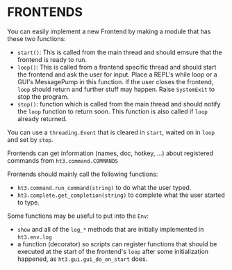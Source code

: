 FRONTENDS
=========

You can easily implement a new Frontend by making a module that has these two functions:
*   `start()`: This is called from the main thread and should emsure that the frontend
    is ready to run.
*   `loop()`: This is called from a frontend specific thread and
    should start the frontend and ask the user for input. Place a REPL's while
    loop or a GUI's MessagePump in this function. If the user closes the
    frontend, `loop` should return and further stuff may happen. Raise
    `SystemExit` to stop the program.
*   `stop()`: function which is called from the main thread and should notify
    the `loop` function to return soon. This function is also called if `loop` already
    returned.

You can use a `threading.Event` that is cleared in `start`, waited on in
`loop` and set by `stop`.

Frontends can get information (names, doc, hotkey, ...) about
registered commands from `ht3.command.COMMANDS`

Frontends should mainly call the following functions:
*   `ht3.command.run_command(string)` to do what the user typed.
*   `ht3.complete.get_completion(string)` to complete what the user started to type.


Some functions may be useful to put into the `Env`:
*   `show` and all of the `log_*` methods that are initially implemented in 
    `ht3.env.log`
*   a function (decorator) so scripts can register functions that should be
    executed at the start of the frontend's `loop` after some initialization happened,
    as `ht3.gui.gui_do_on_start` does.

